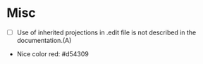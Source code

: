 # Misc

- [ ] Use of inherited projections in .edit file is not described in the documentation.(A)

- Nice color red: #d54309

